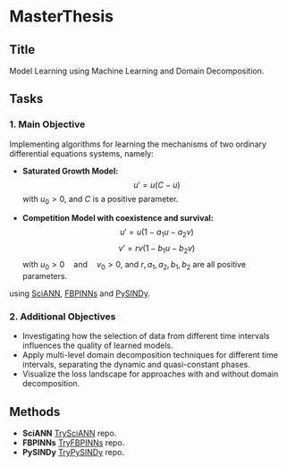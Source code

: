 # MasterThesis

## Title
Model Learning using Machine Learning and Domain Decomposition.

## Tasks

### 1. Main Objective
 Implementing algorithms for learning the mechanisms of two ordinary differential equations systems, namely:

- **Saturated Growth Model:** 
  $$u' = u(C - u)$$ 
  with $u_0 >0$, and $C$ is a positive parameter.
  
- **Competition Model with coexistence and survival:** 
  $$u' = u(1 - a_1u - a_2v)$$ 
  $$v' = rv(1 - b_1u - b_2v)$$
  with $u_0>0 \quad \text{and}\quad v_0>0$, and $r, a_1, a_2, b_1, b_2$ are all positive parameters. 

using [SciANN](https://github.com/sciann/sciann), [FBPINNs](https://github.com/benmoseley/FBPINNs) and [PySINDy](https://github.com/dynamicslab/pysindy).


### 2. Additional Objectives

- Investigating how the selection of data from different time intervals influences the quality of learned models.
- Apply multi-level domain decomposition techniques for different time intervals, separating the dynamic and quasi-constant phases.
- Visualize the loss landscape for approaches with and without domain decomposition.

## Methods

- **SciANN** [TrySciANN](https://github.com/tirtho109/MasterThesis/tree/TrySciANN) repo. 
- **FBPINNs** [TryFBPINNs](https://github.com/tirtho109/MasterThesis/tree/TryFBPINNs) repo.
- **PySINDy** [TryPySINDy](https://github.com/tirtho109/MasterThesis/tree/TryPySINDy) repo.


